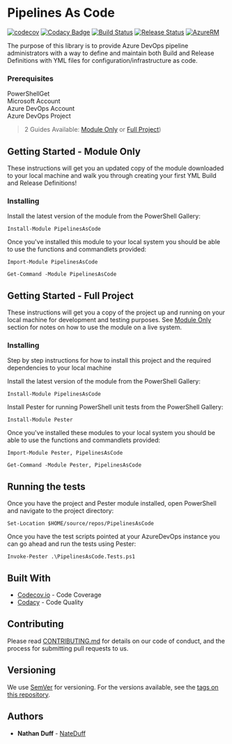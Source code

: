 # Pipelines As Code
[![codecov](https://codecov.io/gh/NateDuff/PipelinesAsCode/branch/master/graph/badge.svg)](https://codecov.io/gh/NateDuff/PipelinesAsCode)
[![Codacy Badge](https://api.codacy.com/project/badge/Grade/a1a1144423c64e3b8eed8f1a12e843b2)](https://www.codacy.com/app/NateDuff/PipelinesAsCode?utm_source=github.com&amp;utm_medium=referral&amp;utm_content=NateDuff/PipelinesAsCode&amp;utm_campaign=Badge_Grade)
[![Build Status](https://dev.azure.com/NateDuff/PipelinesAsCode/_apis/build/status/CI%20Build?branchName=master)](https://dev.azure.com/NateDuff/PipelinesAsCode/_build/latest?definitionId=28&branchName=master)
[![Release Status](https://vsrm.dev.azure.com/NateDuff/_apis/public/Release/badge/ad13437d-ad6a-43cb-af82-61d7294a999e/1/1)](https://vsrm.dev.azure.com/NateDuff/_apis/public/Release/badge/ad13437d-ad6a-43cb-af82-61d7294a999e/1/1)
[![AzureRM](https://img.shields.io/powershellgallery/v/PipelinesAsCode.svg?style=flat-square&label=PowerShellGallery)](https://www.powershellgallery.com/packages/PipelinesAsCode/)

The purpose of this library is to provide Azure DevOps pipeline administrators with a way to define and maintain both Build and Release Definitions with YML files for configuration/infrastructure as code. 

### Prerequisites
PowerShellGet  
Microsoft Account   
Azure DevOps Account    
Azure DevOps Project

> 2 Guides Available: [Module Only](#Getting-Started---Module-only*) or [Full Project](#Getting-Started---Full-Project))

## Getting Started - Module Only
These instructions will get you an updated copy of the module downloaded to your local machine and walk you through creating your first YML Build and Release Definitions!

### Installing
Install the latest version of the module from the PowerShell Gallery:

```
Install-Module PipelinesAsCode
```

Once you've installed this module to your local system you should be able to use the functions and commandlets provided:

```
Import-Module PipelinesAsCode

Get-Command -Module PipelinesAsCode
```

## Getting Started - Full Project
These instructions will get you a copy of the project up and running on your local machine for development and testing purposes. See [Module Only](#Getting-Started---Module-only*) section for notes on how to use the module on a live system.

### Installing
Step by step instructions for how to install this project and the required dependencies to your local machine

Install the latest version of the module from the PowerShell Gallery:

```
Install-Module PipelinesAsCode
```

Install Pester for running PowerShell unit tests from the PowerShell Gallery:

```
Install-Module Pester
```

Once you've installed these modules to your local system you should be able to use the functions and commandlets provided:

```
Import-Module Pester, PipelinesAsCode

Get-Command -Module Pester, PipelinesAsCode
```

## Running the tests
Once you have the project and Pester module installed, open PowerShell and navigate to the project directory:

```
Set-Location $HOME/source/repos/PipelinesAsCode
```

Once you have the test scripts pointed at your AzureDevOps instance you can go ahead and run the tests using Pester:

```
Invoke-Pester .\PipelinesAsCode.Tests.ps1
```

## Built With
* [Codecov.io](https://codecov.io) - Code Coverage
* [Codacy](https://codacy.com) - Code Quality

## Contributing
Please read [CONTRIBUTING.md](https://gist.github.com/PurpleBooth/b24679402957c63ec426) for details on our code of conduct, and the process for submitting pull requests to us.

## Versioning
We use [SemVer](http://semver.org/) for versioning. For the versions available, see the [tags on this repository](https://github.com/your/project/tags). 

## Authors
* **Nathan Duff** - [NateDuff](https://github.com/NateDuff)

<!-- 
See also the list of [contributors](https://github.com/your/project/contributors) who participated in this project. 

## License

This project is licensed under the MIT License - see the [LICENSE.md](LICENSE.md) file for details

## Acknowledgments

* Hat tip to anyone whose code was used
* Inspiration
* etc
-->